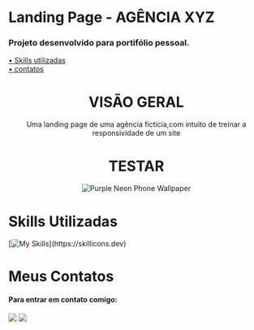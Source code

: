 # Landing Page - AGÊNCIA XYZ

### Projeto desenvolvido para portifólio pessoal.


 <a href="#skills">• Skills utilizadas</a>
 <br>
 <a href="#contatos">• contatos</a>





<h1 align="center">VISÃO GERAL</h1>

<P align="center">Uma landing page de uma agência fictícia,com intuito de treinar a responsividade de um site</p>
<h1 align="center"> TESTAR</h1>

<div align="center">
 
![Purple Neon Phone Wallpaper](https://user-images.githubusercontent.com/102608021/194789505-8e902761-4c6e-4734-b9e3-65f7172db352.png)

</div>

<h1 id="skills">Skills Utilizadas</h1>

[![My Skills](https://skillicons.dev/icons?i=html,css,)](https://skillicons.dev)


<h1 id="contatos">Meus Contatos</h1>

#### Para entrar em contato comigo:

 <div>
   <a href = "https://gustavorr001@gmail.com"><img src="https://img.shields.io/badge/-Gmail-%23333?style=for-the-badge&logo=gmail&logoColor=white" target="_blank"></a>
   <a href="https://www.linkedin.com/in/gusta-rodrigues" target="_blank"><img src="https://img.shields.io/badge/-LinkedIn-%230077B5?style=for-the-badge&logo=linkedin&logoColor=white" target="_blank"></a>
</div>

